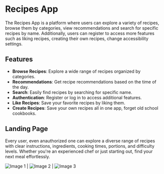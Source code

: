 # Recipes App

The Recipes App is a platform where users can explore a variety of recipes, browse them by categories, view recommendations and search for specific recipes by name.
Additionally, users can register to access more features such as liking recipes, creating their own recipes, change accessibility settings.

## Features

- **Browse Recipes**: Explore a wide range of recipes organized by categories.
- **Recommendations**: Get recipe recommendations based on the time of the day.
- **Search**: Easily find recipes by searching for specific name.
- **Authentication**: Register or log in to access additional features.
- **Like Recipes**: Save your favorite recipes by liking them.
- **Create Recipes**: Save your own recipes all in one app, forget old school cookbooks.

## Landing Page

Every user, even anauthorized one can explore a diverse range of recipes with clear instructions, ingredients, cooking times, portions, and difficulty levels. Whether you're an experienced chef or just starting out, find your next meal effortlessly.

![Image 1](https://github.com/SesiliTs/Recipes_App/assets/84725667/0fbb5b09-9fdd-4239-a17c-074a2a664e45) | ![Image 2](https://github.com/SesiliTs/Recipes_App/assets/84725667/3e1b75da-f56f-4210-9b15-2becdfc003e2) | ![Image 3](https://github.com/SesiliTs/Recipes_App/assets/84725667/33051515-9ffd-4f92-94e8-33f2167c7a9a)

